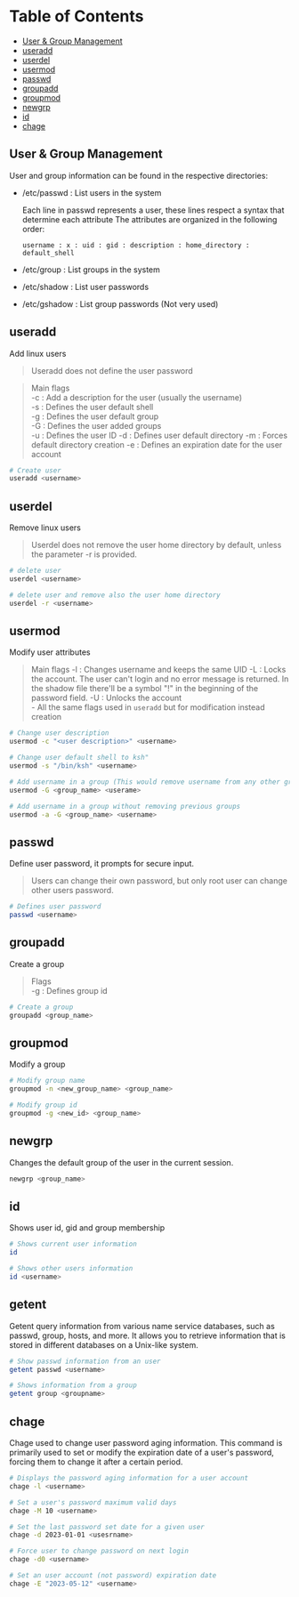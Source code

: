 # Table of Contents

- [User & Group Management](#user--group-management)
- [useradd](#useradd)
- [userdel](#userdel)
- [usermod](#usermod)
- [passwd](#passwd)
- [groupadd](#groupadd)
- [groupmod](#groupmod)
- [newgrp](#newgrp)
- [id](#id)
- [chage](#chage)

## User & Group Management

User and group information can be found in the respective directories:

- /etc/passwd : List users in the system

    Each line in passwd represents a user, these lines respect a syntax that determine each attribute
    The attributes are organized in the following order:  
    ```
    username : x : uid : gid : description : home_directory : default_shell
    ```

- /etc/group : List groups in the system
- /etc/shadow : List user passwords
- /etc/gshadow : List group passwords (Not very used)


## useradd

Add linux users
> Useradd does not define the user password

> Main flags  
    -c : Add a description for the user (usually the username)  
    -s : Defines the user default shell  
    -g : Defines the user default group  
    -G : Defines the user added groups  
    -u : Defines the user ID
    -d : Defines user default directory
    -m : Forces default directory creation
    -e : Defines an expiration date for the user account


```bash
# Create user
useradd <username>
```

## userdel

Remove linux users
> Userdel does not remove the user home directory by default, unless the parameter -r is provided.

```bash
# delete user
userdel <username>

# delete user and remove also the user home directory
userdel -r <username>
```

## usermod

Modify user attributes

> Main flags
    -l : Changes username and keeps the same UID
    -L : Locks the account. The user can't login and no error message is returned. In the shadow file there'll be a symbol "!" in the beginning of the password field.
    -U : Unlocks the account        
    - All the same flags used in `useradd` but for modification instead creation

```bash
# Change user description
usermod -c "<user description>" <username>

# Change user default shell to ksh"
usermod -s "/bin/ksh" <username>

# Add username in a group (This would remove username from any other group except for the default group)
usermod -G <group_name> <userame>

# Add username in a group without removing previous groups
usermod -a -G <group_name> <username>
```

## passwd

Define user password, it prompts for secure input.
> Users can change their own password, but only root user can change other users password.

```bash
# Defines user password
passwd <username>
```

## groupadd

Create a group

> Flags  
-g : Defines group id

```bash
# Create a group
groupadd <group_name>
```

## groupmod

Modify a group

```bash
# Modify group name
groupmod -n <new_group_name> <group_name>

# Modify group id
groupmod -g <new_id> <group_name>
```

## newgrp

Changes the default group of the user in the current session.

```bash
newgrp <group_name>
```

## id

Shows user id, gid and group membership

```bash
# Shows current user information
id
```

```bash
# Shows other users information
id <username>
```

## getent

Getent query information from various name service databases, such as passwd, group, hosts, and more. It allows you to retrieve information that is stored in different databases on a Unix-like system.

```bash
# Show passwd information from an user
getent passwd <username>
```

```bash
# Shows information from a group
getent group <groupname>
```

## chage

Chage used to change user password aging information. This command is primarily used to set or modify the expiration date of a user's password, forcing them to change it after a certain period.

```bash
# Displays the password aging information for a user account
chage -l <username>
```

```bash
# Set a user's password maximum valid days
chage -M 10 <username>
```

```bash
# Set the last password set date for a given user
chage -d 2023-01-01 <usesrname>

# Force user to change password on next login
chage -d0 <username>
```

```bash 
# Set an user account (not password) expiration date
chage -E "2023-05-12" <username>
```

